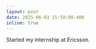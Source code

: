 ```yaml
---
layout: post
date: 2025-06-03 15:59:00-400 
inline: true
---
```


Started my internship at Ericsson.
